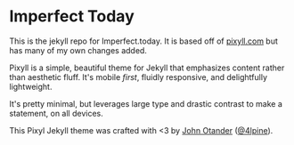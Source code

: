 # Imperfect Today

This is the jekyll repo for Imperfect.today.  It is based off of [pixyll.com](http://www.pixyll.com) but has many of my own changes added.

Pixyll is a simple, beautiful theme for Jekyll that emphasizes content rather than aesthetic fluff. It's mobile _first_, fluidly responsive, and delightfully lightweight.

It's pretty minimal, but leverages large type and drastic contrast to make a statement, on all devices.

This Pixyl Jekyll theme was crafted with <3 by [John Otander](http://johnotander.com)
([@4lpine](https://twitter.com/4lpine)).

